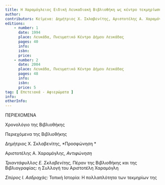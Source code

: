 ```yaml
---
title: Η Χαραμόγλειος Ειδική Λευκαδιακή Βιβλιοθήκη ως κέντρο τεκμηρίωσης των λευκαδικών μελετών
author: 
contributors: Κείμενα: Δημήτριος Χ. Σκλαβενίτης, Αριστοτέλης Α. Χαραμόγλης, Τριαντάφυλλος Ε. Σκλαβενίτης, Σπύρος Ι. Ασδραχάς
editions: 
    - number: 1
      date: 1994
      place: Λευκάδα, Πνευματικό Κέντρο Δήμου Λευκάδας
      pages: 40
      info: 
      isbn: 
      price:
    - number: 2
      date: 2004
      place: Λευκάδα, Πνευματικό Κέντρο Δήμου Λευκάδας
      pages: 48
      info: 
      isbn: 
      price: 5
tag: [ Επετειακά - Αφιερώματα ]
info: 
otherInfo:
---
```


ΠΕΡΙΕΧΟΜΕΝΑ 

Χρονολόγιο της Βιβλιοθήκης 

Περιεχόμενα της Βιβλιοθήκης 

Δημήτριος X. Σκλαβενίτης, *Προσφώνηση *

Αριστοτέλης Α. Χαραμόγλης, *Αντιφώνηση*

*Τριαντάφυλλος Ε. Σκλαβενίτης,* Πέραν της Βιβλιοθήκης και της Βιβλιογραφίας: η Συλλογή του Αριστοτέλη Χαραμόγλη 

*Σπύρος I. Ασδραχάς:* Τοπική Ιστορία: Η πολλαπλότητα των τεκμηρίων της
